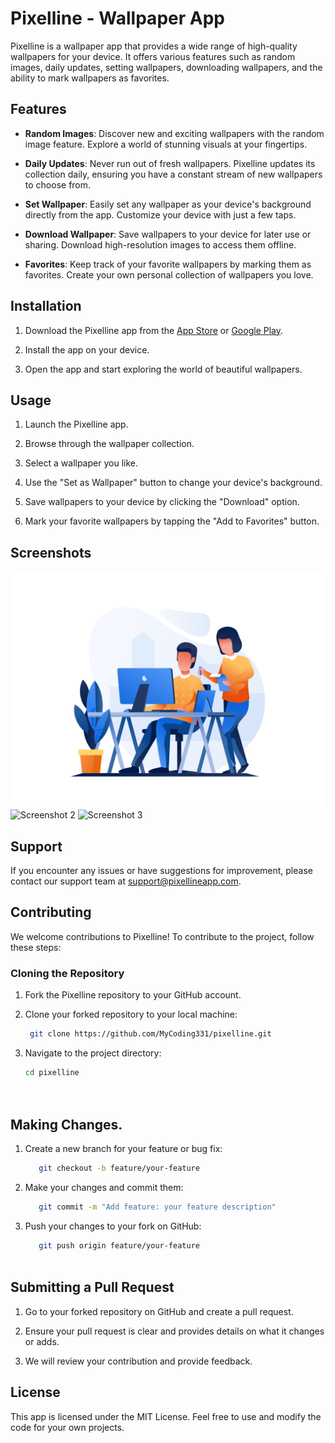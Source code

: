 # Pixelline - Wallpaper App


Pixelline is a wallpaper app that provides a wide range of high-quality wallpapers for your device. It offers various features such as random images, daily updates, setting wallpapers, downloading wallpapers, and the ability to mark wallpapers as favorites.


## Features


- **Random Images**: Discover new and exciting wallpapers with the random image feature. Explore a world of stunning visuals at your fingertips.


- **Daily Updates**: Never run out of fresh wallpapers. Pixelline updates its collection daily, ensuring you have a constant stream of new wallpapers to choose from.


- **Set Wallpaper**: Easily set any wallpaper as your device's background directly from the app. Customize your device with just a few taps.


- **Download Wallpaper**: Save wallpapers to your device for later use or sharing. Download high-resolution images to access them offline.


- **Favorites**: Keep track of your favorite wallpapers by marking them as favorites. Create your own personal collection of wallpapers you love.


## Installation


1. Download the Pixelline app from the [App Store](https://example.com) or [Google Play](https://example.com).

2. Install the app on your device.

3. Open the app and start exploring the world of beautiful wallpapers.

## Usage

1. Launch the Pixelline app.

2. Browse through the wallpaper collection.

3. Select a wallpaper you like.

4. Use the "Set as Wallpaper" button to change your device's background.

5. Save wallpapers to your device by clicking the "Download" option.

6. Mark your favorite wallpapers by tapping the "Add to Favorites" button.


## Screenshots

![Screenshot 1](assets/images/logo.png)
![Screenshot 2](screenshots/screenshot2.png)
![Screenshot 3](screenshots/screenshot3.png)

## Support

If you encounter any issues or have suggestions for improvement, please contact our support team at [support@pixellineapp.com](mailto:support@pixellineapp.com).

## Contributing

We welcome contributions to Pixelline! To contribute to the project, follow these steps:


### Cloning the Repository


1. Fork the Pixelline repository to your GitHub account.
2. Clone your forked repository to your local machine:

   ```bash
    git clone https://github.com/MyCoding331/pixelline.git

3. Navigate to the project directory:
   ```bash  
   cd pixelline
  
  
## Making Changes.


1. Create a new branch for your feature or bug fix:
   ```bash 
      git checkout -b feature/your-feature


2. Make your changes and commit them:
    ```bash 
       git commit -m "Add feature: your feature description"

3. Push your changes to your fork on GitHub:
   
    ```bash 
       git push origin feature/your-feature



## Submitting a Pull Request


1. Go to your forked repository on GitHub and create a pull request.

2. Ensure your pull request is clear and provides details on what it changes or adds.

3. We will review your contribution and provide feedback.


## License


This app is licensed under the MIT License. Feel free to use and modify the code for your own projects.
